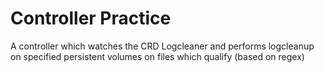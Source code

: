 # Controller Practice
A controller which watches the CRD Logcleaner and performs logcleanup on specified persistent volumes on files which qualify (based on regex) 
